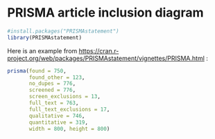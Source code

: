 PRISMA article inclusion diagram
================

``` r
#install.packages("PRISMAstatement")
library(PRISMAstatement)
```

Here is an example from
<https://cran.r-project.org/web/packages/PRISMAstatement/vignettes/PRISMA.html>
:

``` r
prisma(found = 750,
       found_other = 123,
       no_dupes = 776, 
       screened = 776, 
       screen_exclusions = 13, 
       full_text = 763,
       full_text_exclusions = 17, 
       qualitative = 746, 
       quantitative = 319,
       width = 800, height = 800)
```

<!--html_preserve-->

<div id="htmlwidget-0b8491b245cef0c152c8" class="grViz html-widget" style="width:672px;height:480px;">

</div>

<script type="application/json" data-for="htmlwidget-0b8491b245cef0c152c8">{"x":{"diagram":"digraph prisma {\n    node [shape=\"box\", fontsize = 10];\n    graph [splines=ortho, nodesep=1, dpi = 72]\n    a -> nodups;\n    b -> nodups;\n    a [label=\"Records identified through\ndatabase searching\n(n = 750)\"];\n    b [label=\"Additional records identified\nthrough other sources\n(n = 123)\"]\n    nodups -> incex;\n    nodups [label=\"Records after duplicates removed\n(n = 776)\"];\n    incex -> {ex; ft}\n    incex [label=\"Records screened\n(n = 776)\"];\n    ex [label=\"Records excluded\n(n = 13)\"];\n    {rank=same; incex ex}\n    ft -> {qual; ftex};\n    ft [label=\"Full-text articles assessed\nfor eligibility\n(n = 763)\"];\n    {rank=same; ft ftex}\n    ftex [label=\"Full-text articles excluded,\nwith reasons\n(n = 17)\"];\n    qual -> quant\n    qual [label=\"Studies included in qualitative synthesis\n(n = 746)\"];\n    quant [label=\"Studies included in\nquantitative synthesis\n(meta-analysis)\n(n = 319)\"];\n  }","config":{"engine":"dot","options":null}},"evals":[],"jsHooks":[]}</script>

<!--/html_preserve-->
